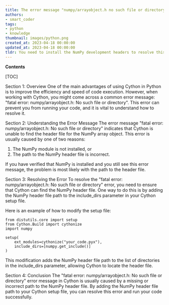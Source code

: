 ```yaml
---
title: The error message "numpy/arrayobject.h no such file or directory" in cython is fatal
authors:
- smart_coder
tags:
- python
- knowledge
thumbnail: images/python.png
created_at: 2023-04-18 00:00:00
updated_at: 2023-04-18 00:00:00
tldr: You need to install the NumPy development headers to resolve this error.
---
```


**Contents**

[TOC]

Section 1: Overview
One of the main advantages of using Cython in Python is to improve the efficiency and speed of code execution. However, when working with Cython, you might come across a common error message: "fatal error: numpy/arrayobject.h: No such file or directory". This error can prevent you from running your code, and it is vital to understand how to resolve it.

Section 2: Understanding the Error Message
The error message "fatal error: numpy/arrayobject.h: No such file or directory" indicates that Cython is unable to find the header file for the NumPy array object. This error is usually caused by one of two reasons:

1. The NumPy module is not installed, or
2. The path to the NumPy header file is incorrect.

If you have verified that NumPy is installed and you still see this error message, the problem is most likely with the path to the header file.

Section 3: Resolving the Error
To resolve the "fatal error: numpy/arrayobject.h: No such file or directory" error, you need to ensure that Cython can find the NumPy header file. One way to do this is by adding the NumPy header file path to the include_dirs parameter in your Cython setup file.

Here is an example of how to modify the setup file:

```
from distutils.core import setup
from Cython.Build import cythonize
import numpy

setup(
    ext_modules=cythonize("your_code.pyx"),
    include_dirs=[numpy.get_include()]
)
```

This modification adds the NumPy header file path to the list of directories in the include_dirs parameter, allowing Cython to locate the header file.

Section 4: Conclusion
The "fatal error: numpy/arrayobject.h: No such file or directory" error message in Cython is usually caused by a missing or incorrect path to the NumPy header file. By adding the NumPy header file path to your Cython setup file, you can resolve this error and run your code successfully.
